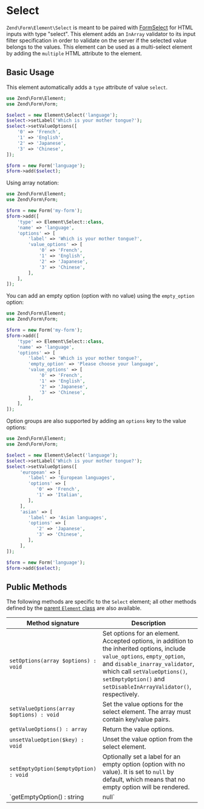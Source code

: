 # Select

`Zend\Form\Element\Select` is meant to be paired with
[FormSelect](../helper/form-select.md) for HTML inputs with type "select". This
element adds an `InArray` validator to its input filter specification in order
to validate on the server if the selected value belongs to the values. This
element can be used as a multi-select element by adding the `multiple` HTML
attribute to the element.

## Basic Usage

This element automatically adds a `type` attribute of value `select`.

```php
use Zend\Form\Element;
use Zend\Form\Form;

$select = new Element\Select('language');
$select->setLabel('Which is your mother tongue?');
$select->setValueOptions([
	'0' => 'French',
	'1' => 'English',
	'2' => 'Japanese',
	'3' => 'Chinese',
]);

$form = new Form('language');
$form->add($select);
```

Using array notation:

```php
use Zend\Form\Element;
use Zend\Form\Form;

$form = new Form('my-form');
$form->add([
	'type' => Element\Select::class,
	'name' => 'language',
	'options' => [
		'label' => 'Which is your mother tongue?',
		'value_options' => [
			'0' => 'French',
			'1' => 'English',
			'2' => 'Japanese',
			'3' => 'Chinese',
		],
	],
]);
```

You can add an empty option (option with no value) using the `empty_option`
option:

```php
use Zend\Form\Element;
use Zend\Form\Form;

$form = new Form('my-form');
$form->add([
	'type' => Element\Select::class,
	'name' => 'language',
	'options' => [
		'label' => 'Which is your mother tongue?',
        'empty_option' => 'Please choose your language',
		'value_options' => [
			'0' => 'French',
			'1' => 'English',
			'2' => 'Japanese',
			'3' => 'Chinese',
		],
	],
]);
```

Option groups are also supported by adding an `options` key to the value options:

```php
use Zend\Form\Element;
use Zend\Form\Form;

$select = new Element\Select('language');
$select->setLabel('Which is your mother tongue?');
$select->setValueOptions([
     'european' => [
        'label' => 'European languages',
        'options' => [
           '0' => 'French',
           '1' => 'Italian',
        ],
     ],
     'asian' => [
        'label' => 'Asian languages',
        'options' => [
           '2' => 'Japanese',
           '3' => 'Chinese',
        ],
     ],
]);

$form = new Form('language');
$form->add($select);
```

## Public Methods

The following methods are specific to the `Select` element; all other methods
defined by the [parent `Element` class](element.md#public-methods) are also
available.

Method signature                         | Description
---------------------------------------- | -----------
`setOptions(array $options) : void`      | Set options for an element. Accepted options, in addition to the inherited options, include `value_options`, `empty_option`, and `disable_inarray_validator`, which call `setValueOptions()`, `setEmptyOption()` and `setDisableInArrayValidator()`, respectively.
`setValueOptions(array $options) : void` | Set the value options for the select element. The array must contain key/value pairs.
`getValueOptions() : array`              | Return the value options.
`unsetValueOption($key) : void`          | Unset the value option from the select element.
`setEmptyOption($emptyOption) : void`    | Optionally set a label for an empty option (option with no value). It is set to `null` by default, which means that no empty option will be rendered.
`getEmptyOption() : string|null`         | Get the label for the empty option (`null` if none).
